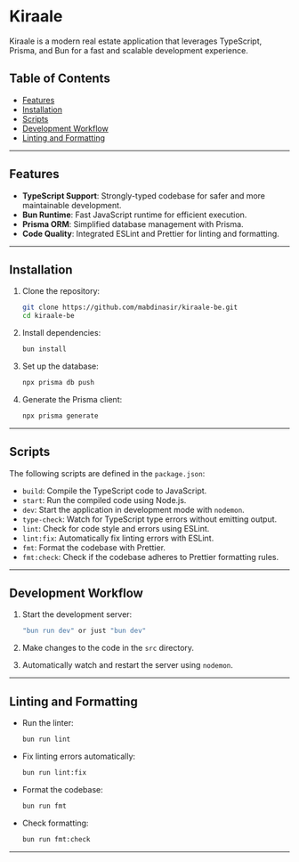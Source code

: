 # Kiraale

Kiraale is a modern real estate application that leverages TypeScript, Prisma, and Bun for a fast and scalable development experience.

## Table of Contents

- [Features](#features)
- [Installation](#installation)
- [Scripts](#scripts)
- [Development Workflow](#development-workflow)
- [Linting and Formatting](#linting-and-formatting)

---

## Features

- **TypeScript Support**: Strongly-typed codebase for safer and more maintainable development.
- **Bun Runtime**: Fast JavaScript runtime for efficient execution.
- **Prisma ORM**: Simplified database management with Prisma.
- **Code Quality**: Integrated ESLint and Prettier for linting and formatting.

---

## Installation

1. Clone the repository:

    ```bash
    git clone https://github.com/mabdinasir/kiraale-be.git
    cd kiraale-be
    ```

2. Install dependencies:

    ```bash
    bun install
    ```

3. Set up the database:

    ```bash
    npx prisma db push
    ```

4. Generate the Prisma client:
    ```bash
    npx prisma generate
    ```

---

## Scripts

The following scripts are defined in the `package.json`:

- `build`: Compile the TypeScript code to JavaScript.
- `start`: Run the compiled code using Node.js.
- `dev`: Start the application in development mode with `nodemon`.
- `type-check`: Watch for TypeScript type errors without emitting output.
- `lint`: Check for code style and errors using ESLint.
- `lint:fix`: Automatically fix linting errors with ESLint.
- `fmt`: Format the codebase with Prettier.
- `fmt:check`: Check if the codebase adheres to Prettier formatting rules.

---

## Development Workflow

1. Start the development server:

    ```bash
    "bun run dev" or just "bun dev"
    ```

2. Make changes to the code in the `src` directory.

3. Automatically watch and restart the server using `nodemon`.

---

## Linting and Formatting

- Run the linter:

    ```bash
    bun run lint
    ```

- Fix linting errors automatically:

    ```bash
    bun run lint:fix
    ```

- Format the codebase:

    ```bash
    bun run fmt
    ```

- Check formatting:
    ```bash
    bun run fmt:check
    ```

---
